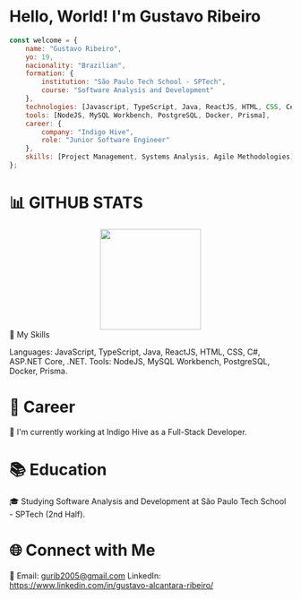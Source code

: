 # Hello, World! I'm Gustavo Ribeiro

```javascript
const welcome = {
    name: "Gustavo Ribeiro",
    yo: 19,
    nacionality: "Brazilian",
    formation: {
        institution: "São Paulo Tech School - SPTech",
        course: "Software Analysis and Development"
    },
    technologies: [Javascript, TypeScript, Java, ReactJS, HTML, CSS, C#, ASP.NET Core, .NET],
    tools: [NodeJS, MySQL Workbench, PostgreSQL, Docker, Prisma],
    career: {
        company: "Indigo Hive",
        role: "Junior Software Engineer"
    },
    skills: [Project Management, Systems Analysis, Agile Methodologies]
};
```

# 📊 GITHUB STATS
<div align="center">
<img height="180em" src="https://github-readme-stats.vercel.app/api/top-langs/?username=ribgu&layout=compact&langs_count=16&theme=transparent"/>
</div


# 🚀 My Skills
Languages: JavaScript, TypeScript, Java, ReactJS, HTML, CSS, C#, ASP.NET Core, .NET.
Tools: NodeJS, MySQL Workbench, PostgreSQL, Docker, Prisma.

# 💼 Career
🏢 I'm currently working at Indigo Hive as a Full-Stack Developer.

# 📚 Education
🎓 Studying Software Analysis and Development at São Paulo Tech School - SPTech (2nd Half).

# 🌐 Connect with Me
📧 Email: gurib2005@gmail.com
LinkedIn: https://www.linkedin.com/in/gustavo-alcantara-ribeiro/
